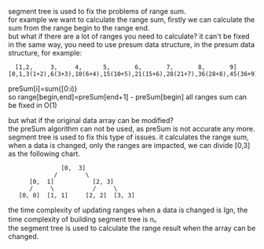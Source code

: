 segment tree is used to fix the problems of range sum.  
for example we want to calculate the range sum, firstly we can calculate the sum from the range begin to the range end.  
but what if there are a lot of ranges you need to calculate? it can't be fixed in the same way, you need to use presum data structure, in the presum data structure,
for example:
```
  [1,2,     3,     4,      5,       6,       7,       8,       9]  
[0,1,3(1+2),6(3+3),10(6+4),15(10+5),21(15+6),28(21+7),36(28+8),45(36+9)]
```
preSum[i]=sum{[0:i)}  
so range[begin,end]=preSum[end+1] - preSum[begin]
all ranges sum can be fixed in O(1)

but what if the original data array can be modified?  
the preSum algorithm can not be used, as preSum is not accurate any more.  
segment tree is used to fix this type of issues. it calculates the range sum, when a data is changed, only the ranges are impacted, we can divide [0,3] as the following chart.
```
               [0,  3]
             /        \
      [0,  1]           [2, 3]
      /     \           /     \
   [0, 0]  [1, 1]     [2, 2]  [3, 3]
```
the time complexity of updating ranges when a data is changed is lgn, the time complexity of building segment tree is n。  
the segment tree is used to calculate the range result when the array can be changed.